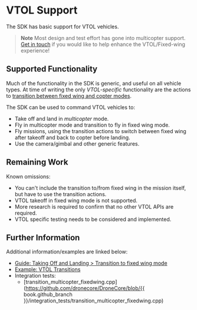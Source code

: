 # VTOL Support

The SDK has basic support for VTOL vehicles. 

> **Note** Most design and test effort has gone into multicopter support. 
> [Get in touch](../README.md#getting-help) if you would like to help enhance the VTOL/Fixed-wing experience! 

## Supported Functionality

Much of the functionality in the SDK is generic, and useful on all vehicle types. 
At time of writing the only *VTOL-specific* functionality are the actions to 
[transition between fixed wing and copter modes](../guide/taking_off_landing.md#transition_vtol).

The SDK can be used to command VTOL vehicles to:

- Take off and land in *multicopter* mode.
- Fly in multicopter mode and transition to fly in fixed wing mode. 
- Fly missions, using the transition actions to switch between fixed wing after takeoff and back to copter before landing.
- Use the camera/gimbal and other generic features.


## Remaining Work

Known omissions:

- You can't include the transition to/from fixed wing in the mission itself, but have to use the transition actions.
- VTOL takeoff in fixed wing mode is not supported.
- More research is required to confirm that no other VTOL APIs are required. 
- VTOL specific testing needs to be considered and implemented.


## Further Information

Additional information/examples are linked below:

* [Guide: Taking Off and Landing > Transition to fixed wing mode](../guide/taking_off_landing.md#transition_vtol)
* [Example: VTOL Transitions](../examples/transition_vtol_fixed_wing.md)
* Integration tests:
  * [transition_multicopter_fixedwing.cpp](https://github.com/dronecore/DroneCore/blob/{{ book.github_branch }}/integration_tests/transition_multicopter_fixedwing.cpp)

